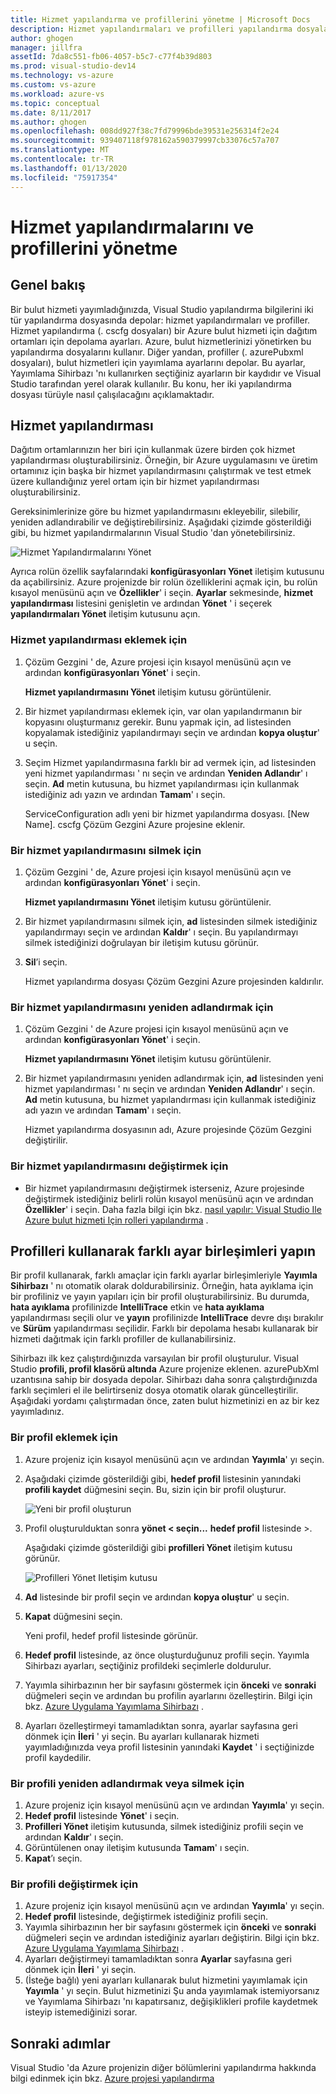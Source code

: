 ```yaml
---
title: Hizmet yapılandırma ve profillerini yönetme | Microsoft Docs
description: Hizmet yapılandırmaları ve profilleri yapılandırma dosyalarıyla çalışmayı öğrenin | Dağıtım ortamları ve bulut hizmetleri için yayımlama ayarları için hangi ayarları depolar.
author: ghogen
manager: jillfra
assetId: 7da8c551-fb06-4057-b5c7-c77f4b39d803
ms.prod: visual-studio-dev14
ms.technology: vs-azure
ms.custom: vs-azure
ms.workload: azure-vs
ms.topic: conceptual
ms.date: 8/11/2017
ms.author: ghogen
ms.openlocfilehash: 008dd927f38c7fd79996bde39531e256314f2e24
ms.sourcegitcommit: 939407118f978162a590379997cb33076c57a707
ms.translationtype: MT
ms.contentlocale: tr-TR
ms.lasthandoff: 01/13/2020
ms.locfileid: "75917354"
---
```

# <a name="how-to-manage-service-configurations-and-profiles"></a>Hizmet yapılandırmalarını ve profillerini yönetme
## <a name="overview"></a>Genel bakış
Bir bulut hizmeti yayımladığınızda, Visual Studio yapılandırma bilgilerini iki tür yapılandırma dosyasında depolar: hizmet yapılandırmaları ve profiller. Hizmet yapılandırma (. cscfg dosyaları) bir Azure bulut hizmeti için dağıtım ortamları için depolama ayarları. Azure, bulut hizmetlerinizi yönetirken bu yapılandırma dosyalarını kullanır. Diğer yandan, profiller (. azurePubxml dosyaları), bulut hizmetleri için yayımlama ayarlarını depolar. Bu ayarlar, Yayımlama Sihirbazı 'nı kullanırken seçtiğiniz ayarların bir kaydıdır ve Visual Studio tarafından yerel olarak kullanılır. Bu konu, her iki yapılandırma dosyası türüyle nasıl çalışılacağını açıklamaktadır.

## <a name="service-configurations"></a>Hizmet yapılandırması
Dağıtım ortamlarınızın her biri için kullanmak üzere birden çok hizmet yapılandırması oluşturabilirsiniz. Örneğin, bir Azure uygulamasını ve üretim ortamınız için başka bir hizmet yapılandırmasını çalıştırmak ve test etmek üzere kullandığınız yerel ortam için bir hizmet yapılandırması oluşturabilirsiniz.

Gereksinimlerinize göre bu hizmet yapılandırmasını ekleyebilir, silebilir, yeniden adlandırabilir ve değiştirebilirsiniz. Aşağıdaki çizimde gösterildiği gibi, bu hizmet yapılandırmalarının Visual Studio 'dan yönetebilirsiniz.

![Hizmet Yapılandırmalarını Yönet](./media/vs-azure-tools-service-configurations-and-profiles-how-to-manage/manage-service-config.png)

Ayrıca rolün özellik sayfalarındaki **konfigürasyonları Yönet** iletişim kutusunu da açabilirsiniz. Azure projenizde bir rolün özelliklerini açmak için, bu rolün kısayol menüsünü açın ve **Özellikler**' i seçin. **Ayarlar** sekmesinde, **hizmet yapılandırması** listesini genişletin ve ardından **Yönet** ' i seçerek **yapılandırmaları Yönet** iletişim kutusunu açın.

### <a name="to-add-a-service-configuration"></a>Hizmet yapılandırması eklemek için
1. Çözüm Gezgini ' de, Azure projesi için kısayol menüsünü açın ve ardından **konfigürasyonları Yönet**' i seçin.
   
    **Hizmet yapılandırmasını Yönet** iletişim kutusu görüntülenir.
2. Bir hizmet yapılandırması eklemek için, var olan yapılandırmanın bir kopyasını oluşturmanız gerekir. Bunu yapmak için, ad listesinden kopyalamak istediğiniz yapılandırmayı seçin ve ardından **kopya oluştur**' u seçin.
3. Seçim Hizmet yapılandırmasına farklı bir ad vermek için, ad listesinden yeni hizmet yapılandırması ' nı seçin ve ardından **Yeniden Adlandır**' ı seçin. **Ad** metin kutusuna, bu hizmet yapılandırması için kullanmak istediğiniz adı yazın ve ardından **Tamam**' ı seçin.
   
    ServiceConfiguration adlı yeni bir hizmet yapılandırma dosyası. [New Name]. cscfg Çözüm Gezgini Azure projesine eklenir.

### <a name="to-delete-a-service-configuration"></a>Bir hizmet yapılandırmasını silmek için
1. Çözüm Gezgini ' de, Azure projesi için kısayol menüsünü açın ve ardından **konfigürasyonları Yönet**' i seçin.
   
    **Hizmet yapılandırmasını Yönet** iletişim kutusu görüntülenir.
2. Bir hizmet yapılandırmasını silmek için, **ad** listesinden silmek istediğiniz yapılandırmayı seçin ve ardından **Kaldır**' ı seçin. Bu yapılandırmayı silmek istediğinizi doğrulayan bir iletişim kutusu görünür.
3. **Sil**’i seçin.
   
     Hizmet yapılandırma dosyası Çözüm Gezgini Azure projesinden kaldırılır.

### <a name="to-rename-a-service-configuration"></a>Bir hizmet yapılandırmasını yeniden adlandırmak için
1. Çözüm Gezgini ' de Azure projesi için kısayol menüsünü açın ve ardından **konfigürasyonları Yönet**' i seçin.
   
    **Hizmet yapılandırmasını Yönet** iletişim kutusu görüntülenir.
2. Bir hizmet yapılandırmasını yeniden adlandırmak için, **ad** listesinden yeni hizmet yapılandırması ' nı seçin ve ardından **Yeniden Adlandır**' ı seçin. **Ad** metin kutusuna, bu hizmet yapılandırması için kullanmak istediğiniz adı yazın ve ardından **Tamam**' ı seçin.
   
    Hizmet yapılandırma dosyasının adı, Azure projesinde Çözüm Gezgini değiştirilir.

### <a name="to-change-a-service-configuration"></a>Bir hizmet yapılandırmasını değiştirmek için
* Bir hizmet yapılandırmasını değiştirmek isterseniz, Azure projesinde değiştirmek istediğiniz belirli rolün kısayol menüsünü açın ve ardından **Özellikler**' i seçin. Daha fazla bilgi için bkz. [nasıl yapılır: Visual Studio Ile Azure bulut hizmeti Için rolleri yapılandırma](vs-azure-tools-configure-roles-for-cloud-service.md) .

## <a name="make-different-setting-combinations-by-using-profiles"></a>Profilleri kullanarak farklı ayar birleşimleri yapın
Bir profil kullanarak, farklı amaçlar için farklı ayarlar birleşimleriyle **Yayımla Sihirbazı** ' nı otomatik olarak doldurabilirsiniz. Örneğin, hata ayıklama için bir profiliniz ve yayın yapıları için bir profil oluşturabilirsiniz. Bu durumda, **hata ayıklama** profilinizde **IntelliTrace** etkin ve **hata ayıklama** yapılandırması seçili olur ve **yayın** profilinizde **IntelliTrace** devre dışı bırakılır ve **Sürüm** yapılandırması seçilidir. Farklı bir depolama hesabı kullanarak bir hizmeti dağıtmak için farklı profiller de kullanabilirsiniz.

Sihirbazı ilk kez çalıştırdığınızda varsayılan bir profil oluşturulur. Visual Studio **profili, profil klasörü altında** Azure projenize eklenen. azurePubXml uzantısına sahip bir dosyada depolar. Sihirbazı daha sonra çalıştırdığınızda farklı seçimleri el ile belirtirseniz dosya otomatik olarak güncelleştirilir. Aşağıdaki yordamı çalıştırmadan önce, zaten bulut hizmetinizi en az bir kez yayımladınız.

### <a name="to-add-a-profile"></a>Bir profil eklemek için
1. Azure projeniz için kısayol menüsünü açın ve ardından **Yayımla**' yı seçin.
2. Aşağıdaki çizimde gösterildiği gibi, **hedef profil** listesinin yanındaki **profili kaydet** düğmesini seçin. Bu, sizin için bir profil oluşturur.
   
    ![Yeni bir profil oluşturun](./media/vs-azure-tools-service-configurations-and-profiles-how-to-manage/create-new-profile.png)
3. Profil oluşturulduktan sonra **yönet < seçin...**  **hedef profil** listesinde >.
   
    Aşağıdaki çizimde gösterildiği gibi **profilleri Yönet** iletişim kutusu görünür.
   
    ![Profilleri Yönet Iletişim kutusu](./media/vs-azure-tools-service-configurations-and-profiles-how-to-manage/manage-profiles.png)
4. **Ad** listesinde bir profil seçin ve ardından **kopya oluştur**' u seçin.
5. **Kapat** düğmesini seçin.
   
    Yeni profil, hedef profil listesinde görünür.
6. **Hedef profil** listesinde, az önce oluşturduğunuz profili seçin. Yayımla Sihirbazı ayarları, seçtiğiniz profildeki seçimlerle doldurulur.
7. Yayımla sihirbazının her bir sayfasını göstermek için **önceki** ve **sonraki** düğmeleri seçin ve ardından bu profilin ayarlarını özelleştirin. Bilgi için bkz. [Azure Uygulama Yayımlama Sihirbazı](vs-azure-tools-publish-azure-application-wizard.md) .
8. Ayarları özelleştirmeyi tamamladıktan sonra, ayarlar sayfasına geri dönmek için **İleri** ' yi seçin. Bu ayarları kullanarak hizmeti yayımladığınızda veya profil listesinin yanındaki **Kaydet** ' i seçtiğinizde profil kaydedilir.

### <a name="to-rename-or-delete-a-profile"></a>Bir profili yeniden adlandırmak veya silmek için
1. Azure projeniz için kısayol menüsünü açın ve ardından **Yayımla**' yı seçin.
2. **Hedef profil** listesinde **Yönet**' i seçin.
3. **Profilleri Yönet** iletişim kutusunda, silmek istediğiniz profili seçin ve ardından **Kaldır**' ı seçin.
4. Görüntülenen onay iletişim kutusunda **Tamam**' ı seçin.
5. **Kapat**’ı seçin.

### <a name="to-change-a-profile"></a>Bir profili değiştirmek için
1. Azure projeniz için kısayol menüsünü açın ve ardından **Yayımla**' yı seçin.
2. **Hedef profil** listesinde, değiştirmek istediğiniz profili seçin.
3. Yayımla sihirbazının her bir sayfasını göstermek için **önceki** ve **sonraki** düğmeleri seçin ve ardından istediğiniz ayarları değiştirin. Bilgi için bkz. [Azure Uygulama Yayımlama Sihirbazı](vs-azure-tools-publish-azure-application-wizard.md) .
4. Ayarları değiştirmeyi tamamladıktan sonra **Ayarlar** sayfasına geri dönmek için **İleri** ' yi seçin.
5. (İsteğe bağlı) yeni ayarları kullanarak bulut hizmetini yayımlamak için **Yayımla** ' yı seçin. Bulut hizmetinizi Şu anda yayımlamak istemiyorsanız ve Yayımlama Sihirbazı 'nı kapatırsanız, değişiklikleri profile kaydetmek isteyip istemediğinizi sorar.

## <a name="next-steps"></a>Sonraki adımlar
Visual Studio 'da Azure projenizin diğer bölümlerini yapılandırma hakkında bilgi edinmek için bkz. [Azure projesi yapılandırma](vs-azure-tools-cloud-service-retain-a-constant-virtual-ip-address.md)
